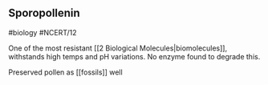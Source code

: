 ## Sporopollenin
#biology #NCERT/12 

One of the most resistant [[2 Biological Molecules|biomolecules]], withstands high temps and pH variations. No enzyme found to degrade this.

Preserved pollen as [[fossils]] well